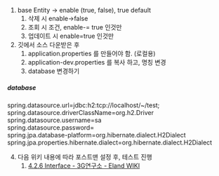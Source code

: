1. base Entity -> enable (true, false), true default
	1. 삭제 시 enable->false
	2. 조회 시 조건, enable-= true 인것만
	3. 업데이트 시 enable=true 인것만
2. 깃에서 소스 다운받은 후
	1. application.properties 를 만들어야 함. (로컬용)
	2. application-dev.properties 를 복사 하고, 명칭 변경
	3. database 변경하기
##### database  
spring.datasource.url=jdbc:h2:tcp://localhost/~/test;  
spring.datasource.driverClassName=org.h2.Driver  
spring.datasource.username=sa  
spring.datasource.password=  
spring.jpa.database-platform=org.hibernate.dialect.H2Dialect  
spring.jpa.properties.hibernate.dialect=org.hibernate.dialect.H2Dialect

4. 다음 위키 내용에 따라 포스트맨 설정 후, 테스트 진행
	1. [4.2.6 Interface - 3G연구소 - Eland WIKI](https://wiki.eland.co.kr/display/3glab/4.2.6+Interface)